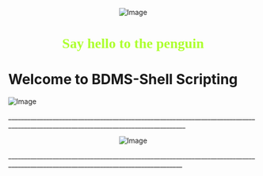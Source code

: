 <div><p align="center">
    <img src="https://chemnitzer.linux-tage.de/2017/static/img/box/tuxel.gif" alt="Image" />
</p></div>

<h1> <p align="center" style="color:#adff2f; font-family:cursive"> Say hello to the penguin  </p></h1>

# <h1>Welcome to BDMS-Shell Scripting</h1>

<p align="left">
    <img src="https://i.imgur.com/RFDqSfq.jpg" alt="Image" />
</p>
______________________________________________________________________________________________________________________________________
<p align="center">
    <img src="https://3.bp.blogspot.com/-4WWNXaZWBpE/WXXotU8t83I/AAAAAAAAAcM/MoUvBqb3e9s2ogf7yOfYKDRwmdEhmZi7wCLcBGAs/s1600/iti.png" alt="Image" />
</p>
_____________________________________________________________________________________________________________________________________
